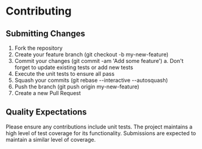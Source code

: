 # Contributing

## Submitting Changes
1. Fork the repository
2. Create your feature branch (git checkout -b my-new-feature)
3. Commit your changes (git commit -am 'Add some feature')
    a. Don't forget to update existing tests or add new tests
4. Execute the unit tests to ensure all pass
5. Squash your commits (git rebase --interactive --autosquash)
6. Push the branch (git push origin my-new-feature)
7. Create a new Pull Request

## Quality Expectations
Please ensure any contributions include unit tests. The project maintains a high level of test coverage for its functionality.
Submissions are expected to maintain a similar level of coverage.
